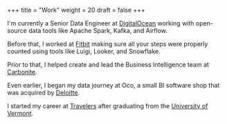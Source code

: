 +++
title = "Work"
weight = 20
draft = false
+++

I'm currently a Senior Data Engineer at [DigitalOcean](https://www.digitalocean.com/) working with open-source data tools like Apache Spark, Kafka, and Airflow.

Before that, I worked at [Fitbit](https://www.fitbit.com/) making sure all your steps were properly counted using tools like Luigi, Looker, and Snowflake.

Prior to that, I helped create and lead the Business Intelligence team at [Carbonite](https://www.carbonite.com/).

Even earlier, I began my data journey at Oco, a small BI software shop that was acquired by [Deloitte](https://www2.deloitte.com/us/en.html).

I started my career at [Travelers](https://www.travelers.com/) after graduating from the [University of Vermont](https://www.uvm.edu/).
